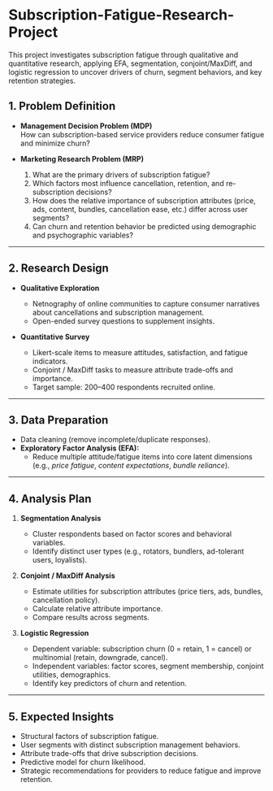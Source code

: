 # Subscription-Fatigue-Research-Project
This project investigates subscription fatigue through qualitative and quantitative research, applying EFA, segmentation, conjoint/MaxDiff, and logistic regression to uncover drivers of churn, segment behaviors, and key retention strategies.


## 1. Problem Definition

- **Management Decision Problem (MDP)**  
  How can subscription-based service providers reduce consumer fatigue and minimize churn?

- **Marketing Research Problem (MRP)**  
  1. What are the primary drivers of subscription fatigue?  
  2. Which factors most influence cancellation, retention, and re-subscription decisions?  
  3. How does the relative importance of subscription attributes (price, ads, content, bundles, cancellation ease, etc.) differ across user segments?  
  4. Can churn and retention behavior be predicted using demographic and psychographic variables?  

---

## 2. Research Design

- **Qualitative Exploration**  
  - Netnography of online communities to capture consumer narratives about cancellations and subscription management.  
  - Open-ended survey questions to supplement insights.  

- **Quantitative Survey**  
  - Likert-scale items to measure attitudes, satisfaction, and fatigue indicators.  
  - Conjoint / MaxDiff tasks to measure attribute trade-offs and importance.  
  - Target sample: 200–400 respondents recruited online.  

---

## 3. Data Preparation

- Data cleaning (remove incomplete/duplicate responses).  
- **Exploratory Factor Analysis (EFA):**  
  - Reduce multiple attitude/fatigue items into core latent dimensions (e.g., *price fatigue*, *content expectations*, *bundle reliance*).  

---

## 4. Analysis Plan

1. **Segmentation Analysis**  
   - Cluster respondents based on factor scores and behavioral variables.  
   - Identify distinct user types (e.g., rotators, bundlers, ad-tolerant users, loyalists).  

2. **Conjoint / MaxDiff Analysis**  
   - Estimate utilities for subscription attributes (price tiers, ads, bundles, cancellation policy).  
   - Calculate relative attribute importance.  
   - Compare results across segments.  

3. **Logistic Regression**  
   - Dependent variable: subscription churn (0 = retain, 1 = cancel) or multinomial (retain, downgrade, cancel).  
   - Independent variables: factor scores, segment membership, conjoint utilities, demographics.  
   - Identify key predictors of churn and retention.  

---

## 5. Expected Insights

- Structural factors of subscription fatigue.  
- User segments with distinct subscription management behaviors.  
- Attribute trade-offs that drive subscription decisions.  
- Predictive model for churn likelihood.  
- Strategic recommendations for providers to reduce fatigue and improve retention.  
